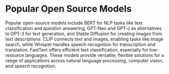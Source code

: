 # Popular Open Source Models

Popular open-source models include BERT for NLP tasks like text classification and question answering, GPT-Neo and GPT-J as alternatives to GPT-3 for text generation, and Stable Diffusion for creating images from text descriptions. CLIP connects text and images, enabling tasks like image search, while Whisper handles speech recognition for transcription and translation. FastText offers efficient text classification, especially for low-resource languages. These models provide versatile, flexible solutions for a range of applications across natural language processing, computer vision, and speech recognition.